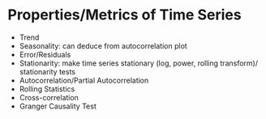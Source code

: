 # Properties/Metrics of Time Series

* Trend
* Seasonality: can deduce from autocorrelation plot
* Error/Residuals
* Stationarity: make time series stationary (log, power, rolling transform)/ stationarity tests
* Autocorrelation/Partial Autocorrelation
* Rolling Statistics
* Cross-correlation
* Granger Causality Test
